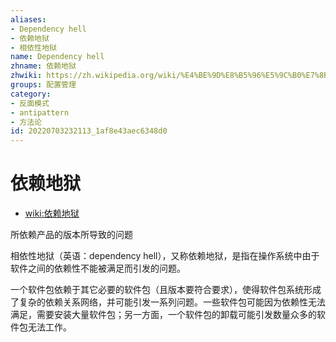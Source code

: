 ```yaml
---
aliases:
- Dependency hell
- 依赖地狱
- 相依性地狱
name: Dependency hell
zhname: 依赖地狱
zhwiki: https://zh.wikipedia.org/wiki/%E4%BE%9D%E8%B5%96%E5%9C%B0%E7%8B%B1
groups: 配置管理
category:
- 反面模式
- antipattern
- 方法论
id: 20220703232113_1af8e43aec6348d0
---
```


# 依赖地狱

* [wiki:依赖地狱](https://zh.wikipedia.org/wiki/%E4%BE%9D%E8%B5%96%E5%9C%B0%E7%8B%B1)

所依赖产品的版本所导致的问题

相依性地狱（英语：dependency hell），又称依赖地狱，是指在操作系统中由于软件之间的依赖性不能被满足而引发的问题。

一个软件包依赖于其它必要的软件包（且版本要符合要求），使得软件包系统形成了复杂的依赖关系网络，并可能引发一系列问题。一些软件包可能因为依赖性无法满足，需要安装大量软件包；另一方面，一个软件包的卸载可能引发数量众多的软件包无法工作。
